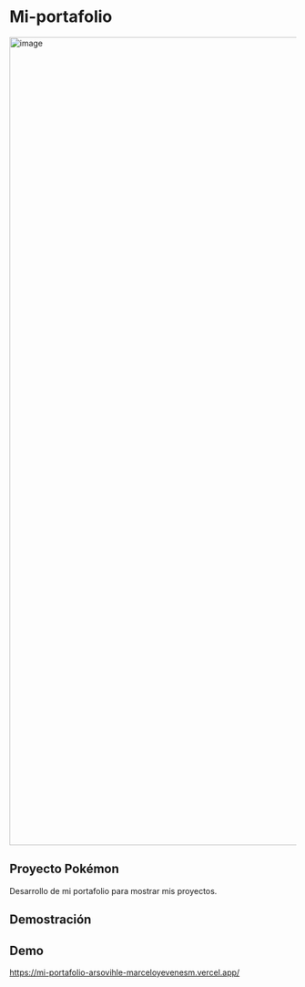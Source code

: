 # Mi-portafolio

<img width="1420" alt="image" src="https://user-images.githubusercontent.com/93208325/187728048-59c74cca-cf6b-4e93-ba78-61c5e896d5d7.png">


## Proyecto Pokémon

Desarrollo de mi portafolio para mostrar mis proyectos. 


## Demostración



## Demo
https://mi-portafolio-arsovihle-marceloyevenesm.vercel.app/
